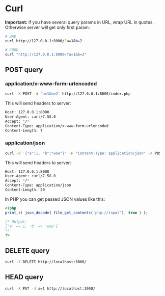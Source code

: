 # Curl

**Important:** If you have several query params in URL, wrap URL in quotes. Otherwise server will get only first param:

```bash
# BAD
curl http://127.0.0.1:8000/?a=1&b=2

# GOOD
curl "http://127.0.0.1:8000/?a=1&b=2"
```

## POST query

### application/x-www-form-urlencoded

```bash
curl -X POST -d 'a=1&b=2' http://127.0.0.1:8000/index.php
```

This will send headers to server:

```bash
Host: 127.0.0.1:8000
User-Agent: curl/7.58.0
Accept: */*
Content-Type: application/x-www-form-urlencoded
Content-Length: 7
```

### application/json

```bash
curl -d '{"a":1, "b":"wow"}' -H "Content-Type: application/json" -X POST http://127.0.0.1:8000/index.php
```

This will send headers to server:

```bash
Host: 127.0.0.1:8000
User-Agent: curl/7.58.0
Accept: */*
Content-Type: application/json
Content-Length: 20
```

In PHP you can get passed JSON values like this:

```php
<?php
print_r( json_decode( file_get_contents('php://input'), true ) );

/* Output:
['a' => 1, 'b' => 'wow']
*/
?>
```

## DELETE query

```bash
curl -X DELETE http://localhost:3000/
```

## HEAD query

```bash
curl -X PUT -d a=1 http://localhost:3000/
```
